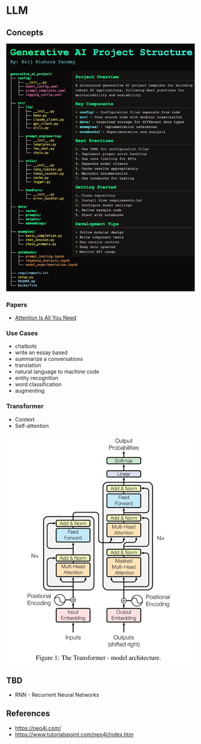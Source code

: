 # LLM

## Concepts

![](assets/img/project_structure.jpeg)

### Papers

- [Attention Is All You Need](https://arxiv.org/abs/1706.03762)

### Use Cases

- chatbots
- write an essay based
- summarize a conversations
- translation
- natural language to machine code
- entity recognition
- word classification
- augmenting 

### Transformer

- Context
- Self-attention

![Transformer](assets/img/transformer-model-architecture.webp)

## TBD

- RNN - Recurrent Neural Networks

## References

- https://neo4j.com/
- https://www.tutorialspoint.com/neo4j/index.htm




